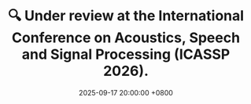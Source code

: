 ---
title: "🔍 Under review at the International Conference on Acoustics, Speech and Signal Processing (ICASSP 2026)."
date: 2025-09-17 20:00:00 +0800
---